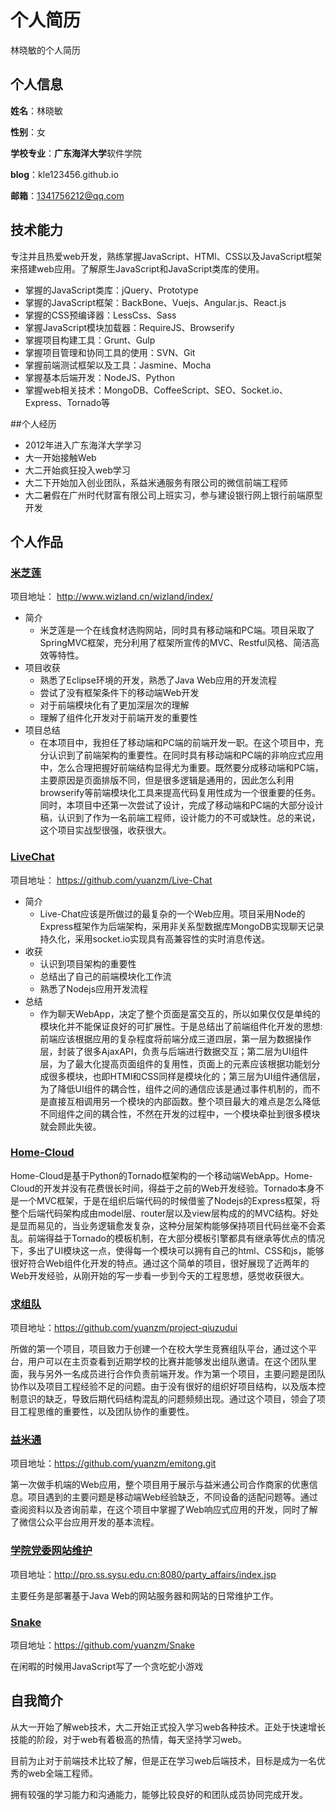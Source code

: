 个人简历
======================
林晓敏的个人简历

## 个人信息

**姓名**：林晓敏

**性别**：女

**学校专业**：**广东海洋大学**软件学院

**blog**：kle123456.github.io

**邮箱**：1341756212@qq.com


## 技术能力

专注并且热爱web开发，熟练掌握JavaScript、HTMl、CSS以及JavaScript框架来搭建web应用。了解原生JavaScript和JavaScript类库的使用。

* 掌握的JavaScript类库：jQuery、Prototype
* 掌握的JavaScript框架：BackBone、Vuejs、Angular.js、React.js
* 掌握的CSS预编译器：LessCss、Sass
* 掌握JavaScript模块加载器：RequireJS、Browserify
* 掌握项目构建工具：Grunt、Gulp
* 掌握项目管理和协同工具的使用：SVN、Git
* 掌握前端测试框架以及工具：Jasmine、Mocha
* 掌握基本后端开发：NodeJS、Python
* 掌握web相关技术：MongoDB、CoffeeScript、SEO、Socket.io、Express、Tornado等

##个人经历

* 2012年进入广东海洋大学学习
* 大一开始接触Web
* 大二开始疯狂投入web学习
* 大二下开始加入创业团队，系益米通服务有限公司的微信前端工程师
* 大二暑假在广州时代财富有限公司上班实习，参与建设银行网上银行前端原型开发

## 个人作品

### [米芝莲](http://www.wizland.cn/wizland/index/)
项目地址： http://www.wizland.cn/wizland/index/
- 简介
  + 米芝莲是一个在线食材选购网站，同时具有移动端和PC端。项目采取了SpringMVC框架，充分利用了框架所宣传的MVC、Restful风格、简洁高效等特性。
- 项目收获
  + 熟悉了Eclipse环境的开发，熟悉了Java Web应用的开发流程
  + 尝试了没有框架条件下的移动端Web开发
  + 对于前端模块化有了更加深层次的理解
  + 理解了组件化开发对于前端开发的重要性
- 项目总结
  + 在本项目中，我担任了移动端和PC端的前端开发一职。在这个项目中，充分认识到了前端架构的重要性。在同时具有移动端和PC端的非响应式应用中，怎么合理把握好前端结构显得尤为重要。既然要分成移动端和PC端，主要原因是页面排版不同，但是很多逻辑是通用的，因此怎么利用browserify等前端模块化工具来提高代码复用性成为一个很重要的任务。同时，本项目中还第一次尝试了设计，完成了移动端和PC端的大部分设计稿，认识到了作为一名前端工程师，设计能力的不可或缺性。总的来说，这个项目实战型很强，收获很大。

### [LiveChat](https://github.com/yuanzm/Live-Chat)
项目地址： https://github.com/yuanzm/Live-Chat

- 简介
  + Live-Chat应该是所做过的最复杂的一个Web应用。项目采用Node的Express框架作为后端架构，采用非关系型数据库MongoDB实现聊天记录持久化，采用socket.io实现具有高兼容性的实时消息传送。 
- 收获
  + 认识到项目架构的重要性
  + 总结出了自己的前端模块化工作流
  + 熟悉了Nodejs应用开发流程
- 总结
  + 作为聊天WebApp，决定了整个页面是富交互的，所以如果仅仅是单纯的模块化并不能保证良好的可扩展性。于是总结出了前端组件化开发的思想:前端应该根据应用的复杂程度将前端分成三道四层，第一层为数据操作层，封装了很多AjaxAPI，负责与后端进行数据交互；第二层为UI组件层，为了最大化提高页面组件的复用性，页面上的元素应该根据功能划分成很多模块，也即HTMl和CSS同样是模块化的；第三层为UI组件通信层，为了降低UI组件的耦合性，组件之间的通信应该是通过事件机制的，而不是直接互相调用另一个模块的内部函数。整个项目最大的难点是怎么降低不同组件之间的耦合性，不然在开发的过程中，一个模块牵扯到很多模块就会顾此失彼。

### [Home-Cloud]()
Home-Cloud是基于Python的Tornado框架构的一个移动端WebApp。Home-Cloud的开发并没有花费很长时间，得益于之前的Web开发经验。Tornado本身不是一个MVC框架，于是在组织后端代码的时候借鉴了Nodejs的Express框架，将整个后端代码架构成由model层、router层以及view层构成的的MVC结构。好处是显而易见的，当业务逻辑愈发复杂，这种分层架构能够保持项目代码丝毫不会紊乱。前端得益于Tornado的模板机制，在大部分模板引擎都具有继承等优点的情况下，多出了UI模块这一点，使得每一个模块可以拥有自己的html、CSS和js，能够很好符合Web组件化开发的特点。通过这个简单的项目，很好展现了近两年的Web开发经验，从刚开始的写一步看一步到今天的工程思想，感觉收获很大。


### [求组队](https://github.com/yuanzm/project-qiuzudui)
项目地址：https://github.com/yuanzm/project-qiuzudui

所做的第一个项目，项目致力于创建一个在校大学生竞赛组队平台，通过这个平台，用户可以在主页查看到近期学校的比赛并能够发出组队邀请。在这个团队里面，我与另外一名成员进行合作负责前端开发。作为第一个项目，主要问题是团队协作以及项目工程经验不足的问题。由于没有很好的组织好项目结构，以及版本控制意识的缺乏，导致后期代码结构混乱的问题频频出现。通过这个项目，领会了项目工程思维的重要性，以及团队协作的重要性。


### [益米通](https://github.com/yuanzm/emitong.git)
项目地址：https://github.com/yuanzm/emitong.git

第一次做手机端的Web应用，整个项目用于展示与益米通公司合作商家的优惠信息。项目遇到的主要问题是移动端Web经验缺乏，不同设备的适配问题等。通过查阅资料以及咨询前辈，在这个项目中掌握了Web响应式应用的开发，同时了解了微信公众平台应用开发的基本流程。

### [学院党委网站维护](http://pro.ss.sysu.edu.cn:8080/party_affairs/index.jsp)
项目地址：http://pro.ss.sysu.edu.cn:8080/party_affairs/index.jsp

主要任务是部署基于Java Web的网站服务器和网站的日常维护工作。

### [Snake](https://github.com/yuanzm/Snake)
项目地址：https://github.com/yuanzm/Snake

在闲暇的时候用JavaScript写了一个贪吃蛇小游戏


## 自我简介

从大一开始了解web技术，大二开始正式投入学习web各种技术。正处于快速增长技能的阶段，对于web有着极高的热情，每天坚持学习web。

目前为止对于前端技术比较了解，但是正在学习web后端技术，目标是成为一名优秀的web全端工程师。

拥有较强的学习能力和沟通能力，能够比较良好的和团队成员协同完成开发。

